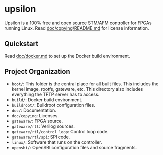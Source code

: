 # upsilon

Upsilon is a 100% free and open source STM/AFM controller for FPGAs running
Linux. Read [doc/copying/README.md](doc/copying/README.md) for license information.

## Quickstart

Read [doc/docker.md](doc/docker.md) to set up the Docker build environment.

## Project Organization

* `boot/`: This folder is the central place for all built files. This
  includes the kernel image, rootfs, gateware, etc. This directory also
  includes everything the TFTP server has to access.
* `build/`: Docker build environment.
* `buildroot/`: Buildroot configuration files.
* `doc/`: Documentation.
* `doc/copying`: Licenses.
* `gateware/`: FPGA source.
* `gateware/rtl`: Verilog sources.
* `gateware/rtl/control_loop`: Control loop code.
* `gateware/rtl/spi`: SPI code.
* `linux/`: Software that runs on the controller.
* `opensbi/`: OpenSBI configuration files and source fragments.
